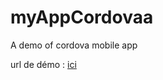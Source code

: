# myAppCordovaa
A demo of cordova mobile app

url de démo : [ici](https://vigilant-banach-f9f708.netlify.app/)